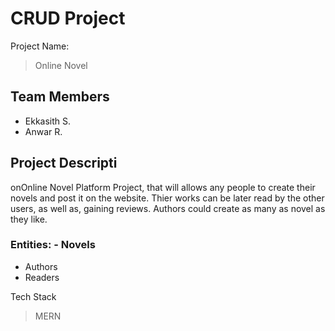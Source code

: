 # CRUD Project

Project Name:
> Online Novel
## Team Members
* Ekkasith S.
* Anwar R.
## Project Descripti
onOnline Novel Platform Project, that will allows any people to create their novels and post it on the website. Thier works can be later read  by the other users, as well as, gaining reviews. Authors could create as many as novel as they like. 
### Entities:   - Novels    
- Authors   
- Readers
 
 Tech Stack
> MERN